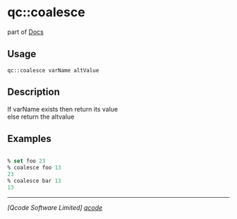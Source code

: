 qc::coalesce
============

part of [Docs](.)

Usage
-----
`qc::coalesce varName altValue`

Description
-----------
If varName exists then return its value<br/>else return the altvalue

Examples
--------
```tcl

% set foo 23
% coalesce foo 13
23
% coalesce bar 13
13

```

----------------------------------
*[Qcode Software Limited] [qcode]*

[qcode]: www.qcode.co.uk "Qcode Software"